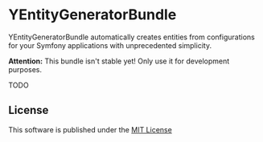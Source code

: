 YEntityGeneratorBundle
======================

YEntityGeneratorBundle automatically creates entities from configurations 
for your Symfony applications with unprecedented simplicity.

**Attention:** This bundle isn't stable yet! Only use it for development purposes.

TODO

License
-------

This software is published under the [MIT License](LICENSE.md)
